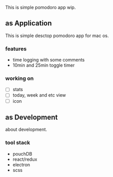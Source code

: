 This is simple pomodoro app wip.

## as Application
This is simple desctop pomodoro app for mac os.

### features
* time logging with some comments
* 10min and 25min toggle timer

### working on
* [ ] stats
* [ ] today, week and etc view
* [ ] icon

## as Development
about development.

### tool stack
* pouchDB
* react/redux
* electron
* scss
